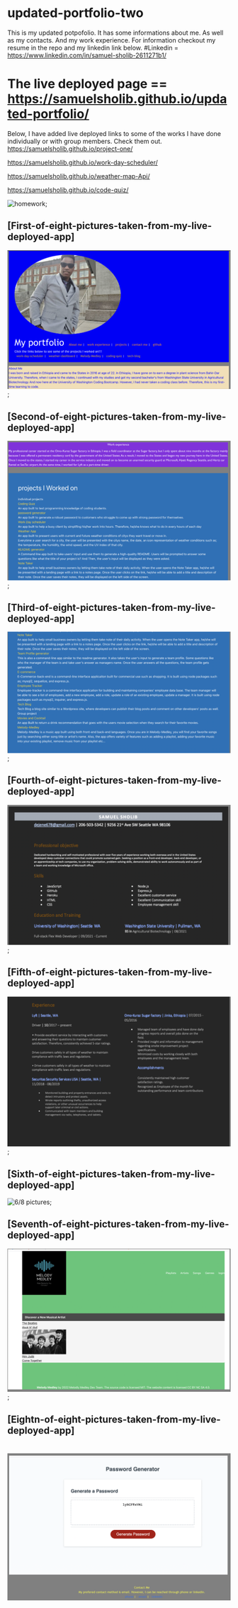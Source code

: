 # updated-portfolio-two
This is my updated potpofolio.
It has some informations about me.
As well as my contacts.
And my work experience.
For information checkout my resume in the repo and my linkedin link below.
#Linkedin = https://www.linkedin.com/in/samuel-sholib-2611271b1/
# The live deployed page == https://samuelsholib.github.io/updated-portfolio/
Below, I have added live deployed links to some of the works I have done individually or with group members. Check them out. 
https://samuelsholib.github.io/project-one/

https://samuelsholib.github.io/work-day-scheduler/

https://samuelsholib.github.io/weather-map-Api/

 https://samuelsholib.github.io/code-quiz/


 ![homework](url "https://github.com/samuelsholib/updated-portfolio-two/blob/b39d550f957844651c3a0270e3b57fc0a5aead9d/password-generator.png");

## [First-of-eight-pictures-taken-from-my-live-deployed-app]

![1/8 Pictures](images/1st.png);

## [Second-of-eight-pictures-taken-from-my-live-deployed-app]

![2/8 pictures](images/2nd.png);

## [Third-of-eight-pictures-taken-from-my-live-deployed-app]

![3/8 pictures](images/3rd.png);

## [Fourth-of-eight-pictures-taken-from-my-live-deployed-app]

![4/8 pictures](images/4th.png);

## [Fifth-of-eight-pictures-taken-from-my-live-deployed-app]

![5/8 pictures](images/5th.png);
## [Sixth-of-eight-pictures-taken-from-my-live-deployed-app]

![6/8 pictures](images/6th.png);
## [Seventh-of-eight-pictures-taken-from-my-live-deployed-app]

![7/8 pictures](images/7th.png);

## [Eightn-of-eight-pictures-taken-from-my-live-deployed-app]
![8/8 pictures](images/8th.png)
=======